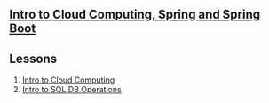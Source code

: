 ## <b><u>Intro to Cloud Computing, Spring and Spring Boot</u></b>


## Lessons

1. [Intro to Cloud Computing](https://github.com/floreo-labs/Java-Core-Curriculum/tree/master/lessons/intro-to-cloud)
2. [Intro to SQL DB Operations](https://github.com/floreo-labs/Java-Core-Curriculum/tree/master/lessons/sql)